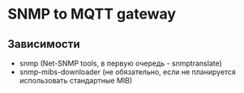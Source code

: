 SNMP to MQTT gateway
====================

Зависимости
-----------

* snmp (Net-SNMP tools, в первую очередь - snmptranslate)
* snmp-mibs-downloader (не обязательно, если не планируется использовать стандартные MIB)

